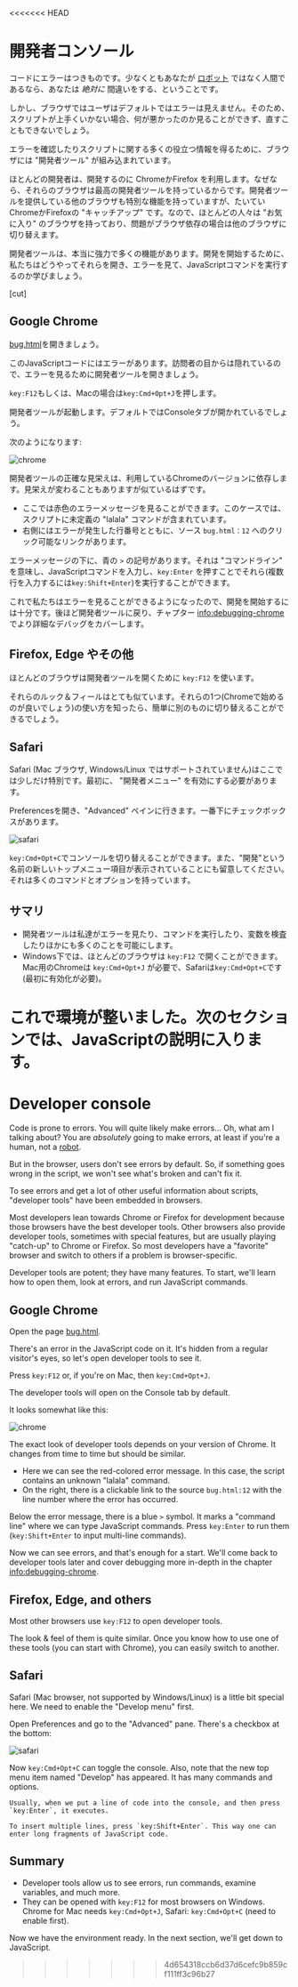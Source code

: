 <<<<<<< HEAD
# 開発者コンソール

コードにエラーはつきものです。少なくともあなたが [ロボット](https://en.wikipedia.org/wiki/Bender_(Futurama)) ではなく人間であるなら、あなたは *絶対に* 間違いをする、ということです。

しかし、ブラウザではユーザはデフォルトではエラーは見えません。そのため、スクリプトが上手くいかない場合、何が悪かったのか見ることができず、直すこともできないでしょう。

エラーを確認したりスクリプトに関する多くの役立つ情報を得るために、ブラウザには "開発者ツール" が組み込まれています。

ほとんどの開発者は、開発するのに ChromeかFirefox を利用します。なぜなら、それらのブラウザは最高の開発者ツールを持っているからです。開発者ツールを提供している他のブラウザも特別な機能を持っていますが、たいていChromeかFirefoxの "キャッチアップ" です。なので、ほとんどの人々は "お気に入り" のブラウザを持っており、問題がブラウザ依存の場合は他のブラウザに切り替えます。

開発者ツールは、本当に強力で多くの機能があります。開発を開始するために、私たちはどうやってそれらを開き、エラーを見て、JavaScriptコマンドを実行するのか学びましょう。

[cut]

## Google Chrome

[bug.html](bug.html)を開きましょう。

このJavaScriptコードにはエラーがあります。訪問者の目からは隠れているので、エラーを見るために開発者ツールを開きましょう。

`key:F12`もしくは、Macの場合は`key:Cmd+Opt+J`を押します。

開発者ツールが起動します。デフォルトではConsoleタブが開かれているでしょう。

次のようになります:

![chrome](chrome.png)

開発者ツールの正確な見栄えは、利用しているChromeのバージョンに依存します。見栄えが変わることもありますが似ているはずです。

- ここでは赤色のエラーメッセージを見ることができます。このケースでは、スクリプトに未定義の "lalala" コマンドが含まれています。
- 右側にはエラーが発生した行番号とともに、ソース `bug.html：12` へのクリック可能なリンクがあります。

エラーメッセージの下に、青の `>` の記号があります。それは "コマンドライン" を意味し、JavaScriptコマンドを入力し、`key:Enter` を押すことでそれら(複数行を入力するには`key:Shift+Enter`)を実行することができます。

これで私たちはエラーを見ることができるようになったので、開発を開始するには十分です。後ほど開発者ツールに戻り、チャプター <info:debugging-chrome> でより詳細なデバッグをカバーします。


## Firefox, Edge やその他

ほとんどのブラウザは開発者ツールを開くために `key:F12` を使います。

それらのルック＆フィールはとても似ています。それらの1つ(Chromeで始めるのが良いでしょう)の使い方を知ったら、簡単に別のものに切り替えることができるでしょう。

## Safari

Safari (Mac ブラウザ, Windows/Linux ではサポートされていません)はここでは少しだけ特別です。最初に、 "開発者メニュー" を有効にする必要があります。

Preferencesを開き、"Advanced" ペインに行きます。一番下にチェックボックスがあります。

![safari](safari.png)

`key:Cmd+Opt+C`でコンソールを切り替えることができます。また、"開発"という名前の新しいトップメニュー項目が表示されていることにも留意してください。 それは多くのコマンドとオプションを持っています。

## サマリ 

- 開発者ツールは私達がエラーを見たり、コマンドを実行したり、変数を検査したりほかにも多くのことを可能にします。
- Windows下では、ほとんどのブラウザは `key:F12` で開くことができます。Mac用のChromeは `key:Cmd+Opt+J` が必要で、Safariは`key:Cmd+Opt+C`です(最初に有効化が必要)。

これで環境が整いました。次のセクションでは、JavaScriptの説明に入ります。
=======
# Developer console

Code is prone to errors. You will quite likely make errors... Oh, what am I talking about? You are *absolutely* going to make errors, at least if you're a human, not a [robot](https://en.wikipedia.org/wiki/Bender_(Futurama)).

But in the browser, users don't see errors by default. So, if something goes wrong in the script, we won't see what's broken and can't fix it.

To see errors and get a lot of other useful information about scripts, "developer tools" have been embedded in browsers.

Most developers lean towards Chrome or Firefox for development because those browsers have the best developer tools. Other browsers also provide developer tools, sometimes with special features, but are usually playing "catch-up" to Chrome or Firefox. So most developers have a "favorite" browser and switch to others if a problem is browser-specific.

Developer tools are potent; they have many features. To start, we'll learn how to open them, look at errors, and run JavaScript commands.

## Google Chrome

Open the page [bug.html](bug.html).

There's an error in the JavaScript code on it. It's hidden from a regular visitor's eyes, so let's open developer tools to see it.

Press `key:F12` or, if you're on Mac, then `key:Cmd+Opt+J`.

The developer tools will open on the Console tab by default.

It looks somewhat like this:

![chrome](chrome.png)

The exact look of developer tools depends on your version of Chrome. It changes from time to time but should be similar.

- Here we can see the red-colored error message. In this case, the script contains an unknown "lalala" command.
- On the right, there is a clickable link to the source `bug.html:12` with the line number where the error has occurred.

Below the error message, there is a blue `>` symbol. It marks a "command line" where we can type JavaScript commands. Press `key:Enter` to run them (`key:Shift+Enter` to input multi-line commands).

Now we can see errors, and that's enough for a start. We'll come back to developer tools later and cover debugging more in-depth in the chapter <info:debugging-chrome>.


## Firefox, Edge, and others

Most other browsers use `key:F12` to open developer tools.

The look & feel of them is quite similar. Once you know how to use one of these tools (you can start with Chrome), you can easily switch to another.

## Safari

Safari (Mac browser, not supported by Windows/Linux) is a little bit special here. We need to enable the "Develop menu" first.

Open Preferences and go to the "Advanced" pane. There's a checkbox at the bottom:

![safari](safari.png)

Now `key:Cmd+Opt+C` can toggle the console. Also, note that the new top menu item named "Develop" has appeared. It has many commands and options.

```smart header="Multi-line input"
Usually, when we put a line of code into the console, and then press `key:Enter`, it executes.

To insert multiple lines, press `key:Shift+Enter`. This way one can enter long fragments of JavaScript code.
```

## Summary

- Developer tools allow us to see errors, run commands, examine variables, and much more.
- They can be opened with `key:F12` for most browsers on Windows. Chrome for Mac needs `key:Cmd+Opt+J`, Safari: `key:Cmd+Opt+C` (need to enable first).

Now we have the environment ready. In the next section, we'll get down to JavaScript.
>>>>>>> 4d654318ccb6d37d6cefc9b859cf111ff3c96b27
